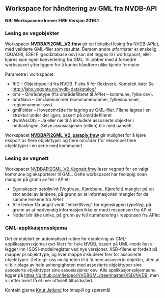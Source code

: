## Workspace for håndtering av GML fra NVDB-API

**NB! Workspacene krever FME Versjon 2016.1**

### Lesing av vegobjekter
Workspacet **[NVDBAPI2GML_V2.fmw](https://github.com/jetgeo/NVDBGML/blob/master/FME/NVDBAPI2GML_V2.fmw)** gir en fleksibel lesing fra NVDB-APIet, med validerte GML-filer som resultat. Dersom andre utformater er ønskelig (QUADRI, ESRI Filgeodatabase osv) kan det legges til i workspacet, eller kjøres som egen konvertering fra GML. Vi jobber med å forbedre workspacet ytterliggere for å kunne håndtere ulike kjente formater. 

Parametre i workspacet:
* ftID – Objekttype-id fra NVDB. F.eks 5 for Rekkverk. Komplett liste: Se http://labs.vegdata.no/nvdb-datakatalog/
* omr – Områdetype (fra områdefilteret til APIet – kommune, fylke osv).
* omrNavn – Områdenummer (kommunenummer, fylkesnummer, regionnummer osv)
* gmlFolder – Hovedområde for lagring av GML-filer. Filene lagres i en struktur under der igjen, basert på områdefilteret
* dwnlAssObj – Ja eller nei til å inkludere assosierte objekter i nedlastingen. Selve assosiasjonen (rollen) blir med uansett.

Workspacet **[NVDBAPI2GML_V2_paraply.fmw](https://github.com/jetgeo/NVDBGML/blob/master/FME/NVDBAPI2GML_V2_paraply.fmw)** gir mulighet for å kjøre eksport av flere objekttyper og flere områder (for eksempel flere objekttyper i en serie med kommuner) 

### Lesing av vegnett
Workspacet [NVDBAPI2GML_V2_Vegnett.fmw](https://github.com/jetgeo/NVDBGML/blob/master/FME/NVDBAPI2GML_V2_Vegnett.fmw) leser vegnett for en valgt kommune og eksporterer til GML. 
Dette workspacet har feoløpig noen mangler på grunn av feil i APIet:
* Egenskapen _detaljnivå_ (Vegtrase, Kjørebane, Kjørefelt) mangler på en stor andel av lenkene, på grunn av at informasjonen mangler for de samme lenkene fra APIet
* Alle lenker får angitt verdi "enkelBilveg" for egenskapen _typeVeg_, på grunn av at nødvendig informasjon ikke er med i responsen fra APIet
* Noder blir ikke unike, på grunn av feil nummerering i responsen fra APIet

### GML-applikasjonsskjema
Det er etablert en automatisert rutine for etablering av GML-applikasjonsskjema (xsd-filer) for hele NVDB, basert på UML-modellen vi legger inn i SOSI-modellregister ved nye versjoner. XSD-filene er fordelt på mapper pr objekttype, og hver mappe inkluderer filer for assosierte objekttyper. Dette gir oss muligheten til å få med assosierte objekter, uten at vi blir plaga av hele avhengigheten med assosierte objekttyper sine assosierte objekttyper sine assosiasjoner osv. Alle applikasjonsskjemaene ligger på https://github.com/jetgeo/NVDBGML/tree/master/XSD/NVDB, men vil etter hvert få et mer offisielt tilholdssted. 

Kontakt gjerne [Knut Jetlund](mailto:knut.jetlund@vegvesen.no) for innspill og spørsmål
